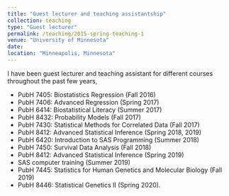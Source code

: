```yaml
---
title: "Guest lecturer and teaching assistantship"
collection: teaching
type: "Guest lecturer"
permalink: /teaching/2015-spring-teaching-1
venue: "University of Minnesota"
date: 
location: "Minneapolis, Minnesota"
---
```



I have been guest lecturer and teaching assistant for different courses throughout the past few years,

* PubH 7405: Biostatistics Regression (Fall 2016)
* PubH 7406: Advanced Regression (Spring 2017)
* PubH 6414: Biostatistical Literacy (Summer 2017)
* PubH 8432: Probability Models (Fall 2017)
* PubH 7430: Statistical Methods for Correlated Data (Fall 2017)
* PubH 8412: Advanced Statistical Inference (Spring 2018, 2019)
* PubH 6420: Introduction to SAS Programming (Summer 2018)
* PubH 7450: Survival Data Analysis (Fall 2018)
* PubH 8412: Advanced Statistical Inference (Spring 2019)
* SAS computer training (Summer 2019)
* PubH 7445: Statistics for Human Genetics and Molecular Biology (Fall 2019)
* PubH 8446: Statistical Genetics II (Spring 2020).